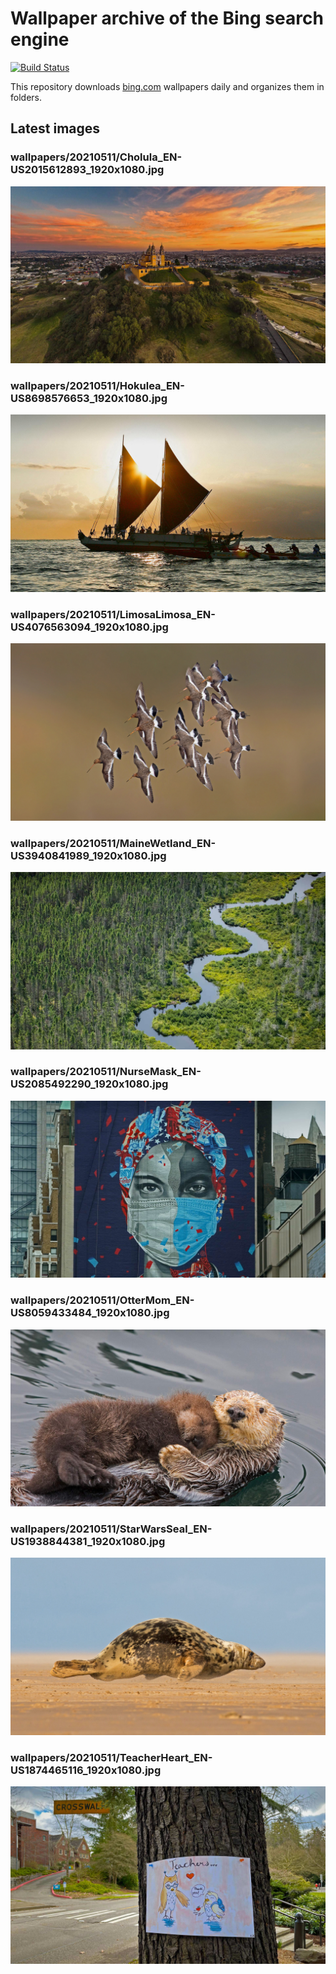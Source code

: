 # Wallpaper archive of the Bing search engine

[![Build Status](https://travis-ci.org/kijart/bing-daily-images-dl.svg?branch=wallpapers)](https://travis-ci.org/kijart/bing-daily-images-dl)

This repository downloads [bing.com](https://www.bing.com) wallpapers daily and organizes them in folders.

## Latest images

<!-- Wallpapers -->

### wallpapers/20210511/Cholula_EN-US2015612893_1920x1080.jpg

![wallpapers/20210511/Cholula_EN-US2015612893_1920x1080.jpg](wallpapers/20210511/Cholula_EN-US2015612893_1920x1080.jpg)

### wallpapers/20210511/Hokulea_EN-US8698576653_1920x1080.jpg

![wallpapers/20210511/Hokulea_EN-US8698576653_1920x1080.jpg](wallpapers/20210511/Hokulea_EN-US8698576653_1920x1080.jpg)

### wallpapers/20210511/LimosaLimosa_EN-US4076563094_1920x1080.jpg

![wallpapers/20210511/LimosaLimosa_EN-US4076563094_1920x1080.jpg](wallpapers/20210511/LimosaLimosa_EN-US4076563094_1920x1080.jpg)

### wallpapers/20210511/MaineWetland_EN-US3940841989_1920x1080.jpg

![wallpapers/20210511/MaineWetland_EN-US3940841989_1920x1080.jpg](wallpapers/20210511/MaineWetland_EN-US3940841989_1920x1080.jpg)

### wallpapers/20210511/NurseMask_EN-US2085492290_1920x1080.jpg

![wallpapers/20210511/NurseMask_EN-US2085492290_1920x1080.jpg](wallpapers/20210511/NurseMask_EN-US2085492290_1920x1080.jpg)

### wallpapers/20210511/OtterMom_EN-US8059433484_1920x1080.jpg

![wallpapers/20210511/OtterMom_EN-US8059433484_1920x1080.jpg](wallpapers/20210511/OtterMom_EN-US8059433484_1920x1080.jpg)

### wallpapers/20210511/StarWarsSeal_EN-US1938844381_1920x1080.jpg

![wallpapers/20210511/StarWarsSeal_EN-US1938844381_1920x1080.jpg](wallpapers/20210511/StarWarsSeal_EN-US1938844381_1920x1080.jpg)

### wallpapers/20210511/TeacherHeart_EN-US1874465116_1920x1080.jpg

![wallpapers/20210511/TeacherHeart_EN-US1874465116_1920x1080.jpg](wallpapers/20210511/TeacherHeart_EN-US1874465116_1920x1080.jpg)

